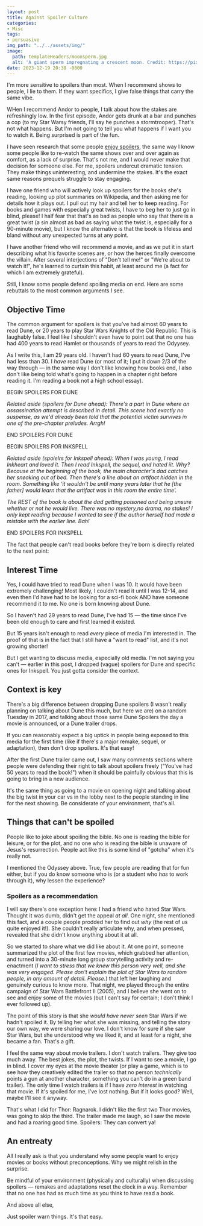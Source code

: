 ```yaml
---
layout: post
title: Against Spoiler Culture
categories:
- Misc
tags:
- persuasive
img_path: "../../assets/img/"
image:
  path: templateHeaders/moonsperm.jpg
  alt: 'A giant sperm impregnating a crescent moon. Credit: https://pixabay.com/illustrations/crescent-moon-balloon-night-star-4875339/'
date: 2023-12-19 20:38 -0800
---
```


I'm more sensitive to spoilers than most. When I recommend shows to people, I lie to them. If they want specifics, I give false things that carry the same vibe. 

WHen I recommend Andor to people, I talk about how the stakes are refreshingly low. In the first episode, Andor gets drunk at a bar and punches a cop (to my Star Warsy friends, I'll say he punches a stormtrooper). That's not what happens. But I'm not going to tell you what happens if I want you to watch it. Being surprised is part of the fun.

I have seen research that some people [enjoy spoilers](https://www.washingtonpost.com/wellness/2022/02/18/why-you-shouldnt-mind-book-or-movie-spoilers/), the same way I know some people like to re-watch the same shows over and over again as comfort, as a lack of surprise. That's not me, and I would never make that decision for someone else. For me, spoilers undercut dramatic tension. They make things uninteresting, and undermine the stakes. It's the exact same reasons prequels struggle to stay engaging.

I have one friend who will actively look up spoilers for the books she's reading, looking up plot summaries on Wikipedia, and then asking me for details how it plays out. I pull out my hair and tell her to keep reading. For books and games with especially great twists, I have to beg her to just go in blind, please! I half fear that that's as bad as people who say that there is a great twist (a sin almost as bad as saying what the twist is, especially for a 90-minute movie), but I know the alternative is that the book is lifeless and bland without any unexpected turns at any point.

I have another friend who will recommend a movie, and as we put it in start describing what his favorite scenes are, or how the heroes finally overcome the villain. After several interjections of "Don't tell me!" or "We're about to watch it!", he's learned to curtain this habit, at least around me (a fact for which I am extremely grateful).

Still, I know some people defend spoiling media on end. Here are some rebuttals to the most common arguments I see.

## Objective Time

The common argument for spoilers is that you've had almost 60 years to read Dune, or 20 years to play Star Wars Knights of the Old Republic. This is laughably false. I feel like I shouldn't even have to point out that no one has had 400 years to read Hamlet or thousands of years to read the Odyysey.

As I write this, I am 29 years old. I haven't had 60 years to read Dune, I've had less than 30. I *have* read Dune (or most of it; I put it down 2/3 of the way through — in the same way I don't like knowing how books end, I also don't like being told what's going to happen in a chapter right before reading it. I'm reading a book not a high school essay).

BEGIN SPOILERS FOR DUNE

*Related aside (spoilers for Dune ahead): There's a part in Dune where an assassination attempt is described in detail. This scene had exactly no suspense, as we'd already been told that the potential victim survives in one of the pre-chapter preludes. Arrgh!*

END SPOILERS FOR DUNE

BEGIN SPOILERS FOR INKSPELL

*Related aside (spoielrs for Inkspell ahead): When I was young, I read Inkheart and loved it. Then I read Inkspell, the sequel, and hated iit. Why? Because at the beginning of the book, the main character's dad catches her sneaking out of bed. Then there's a line about an artifact hidden in the room. Something like 'it wouldn't be until many years later that he [the father] would learn that the artifact was in this room the entire time'.*

*The REST of the book is about the dad getting poisoned and being unsure whether or not he would live. There was no mystery,no drama, no stakes! I only kept reading because I wanted to see if the author herself had made a mistake with the earlier line. Bah!* 

END SPOILERS FOR INKSPELL

The fact that people can't read books before they're born is directly related to the next point:

## Interest Time

Yes, I could have tried to read Dune when I was 10. It would have been extremely challenging! Most likely, I couldn't read it until I was 12-14, and even then I'd have had to be looking for a sci-fi book AND have someone recommend it to me. No one is born knowing about Dune.

So I haven't had 29 years to read Dune, I've had 15 — the time since I've been old enough to care and first learned it existed.

But 15 years isn't enough to read *every* piece of media I'm interested in. The proof of that is in the fact that I still have a "want to read" list, and it's not growing shorter!

But I get wanting to discuss media, especially old media. I'm not saying you can't — earlier in this post, I dropped (vague) spoilers for Dune and specific ones for Inkspell. You just gotta consider the context.

## Context is key

There's a big difference between dropping Dune spoilers (I wasn't really planning on talking about Dune this much, but here we are) on a random Tuesday in 2017, and talking about those same Dune Spoilers the day a movie is announced, or a Dune trailer drops.

If you can reasonably expect a big uptick in people being exposed to this media for the first time (like if there's a major remake, sequel, or adaptation), then don't drop spoilers. It's that easy!

After the first Dune trailer came out, I saw many comments sections where people were defending their right to talk about spoilers freely ("You've had 50 years to read the book!") when it should be painfully obvious that this is going to bring in a new audience.

It's the same thing as going to a movie on opening night and talking about the big twist in your car vs in the lobby next to the people standing in line for the next showing. Be considerate of your environment, that's all.

## Things that can't be spoiled

People like to joke about spoiling the bible. No one is reading the bible for leisure, or for the plot, and no one who is reading the bible is unaware of Jesus's resurrection. People act like this is some kind of "gotcha" when it's really not.

I mentioned the Odyssey above. True, few people are reading that for fun either, but if you do know someone who is (or a student who *has* to work through it), why lessen the experience?

### Spoilers as a recommendation

I will say there's one exception here: I had a friend who hated Star Wars. Thought it was dumb, didn't get the appeal *at all*. One night, she mentioned this fact, and a couple people prodded her to find out *why* (the rest of us quite enjoyed it!). She couldn't really articulate why, and when pressed, revealed that she didn't know anything about it at all.

So we started to share what we did like about it. At one point, someone summarized the plot of the first few movies, which grabbed her attention, and turned into a 30-minute long group storytelling activity and re-enactment (*I want to stress that we knew this person very well, and she was very engaged. Please don't explain the plot of Star Wars to random people, in any amount of detail. Please.*) that left her laughing and genuinely curious to know more. That night, we played through the entire campaign of Star Wars Battlefront II (2005), and I believe she went on to see and enjoy some of the movies (but I can't say for certain; I don't think I ever followed up).

The point of this story is that she *would have never seen* Star Wars if we hadn't spoiled it. By telling her what she was missing, and telling the story our own way, we were sharing our love. I don't know for sure if she saw Star Wars, but she understood why we liked it, and at least for a night, she became a fan. That's a gift.

I feel the same way about movie trailers. I don't watch trailers. They give too much away. The best jokes, the plot, the twists. If I want to see a movie, I go in blind. I cover my eyes at the movie theater (or play a game, which is to see how they creatively edited the trailer so that no person *technically* points a gun at another character, something you can't do in a green band trailer). The only time I watch trailers is if I have *zero interest* in watching that movie. If it's spoiled for me, I've lost nothing. But if it looks good? Well, maybe I'll see it anyway.

That's what I did for Thor: Ragnarok. I didn't like the first two Thor movies, was going to skip the third. The trailer made me laugh, so I saw the movie and had a roaring good time. Spoilers: They can convert ya!
 
## An entreaty

All I really ask is that you understand why some people want to enjoy movies or books without preconceptions. Why we might relish in the surprise. 

Be mindful of your environment (physically and culturally) when discussing spoilers — remakes and adaptations reset the clock in a way. Remember that no one has had as much time as you think to have read a book. 

And above all else,

Just spoiler warn things. It's that easy.